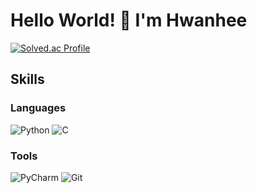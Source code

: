 # Hello World! 👋 I'm Hwanhee

[![Solved.ac Profile](http://mazassumnida.wtf/api/v2/generate_badge?boj=hwanheejung)](https://solved.ac/hwanheejung/)

## Skills
### Languages
![Python](https://img.shields.io/badge/Python-3776AB.svg?&style=for-the-badge&logo=Python&logoColor=white)
![C](https://img.shields.io/badge/C-A8B9CC.svg?&style=for-the-badge&logo=C&logoColor=white)

### Tools
![PyCharm](https://img.shields.io/badge/PyCharm-000000.svg?&style=for-the-badge&logo=PyCharm&logoColor=white)
![Git](https://img.shields.io/badge/Git-F05032.svg?&style=for-the-badge&logo=Git&logoColor=white)



